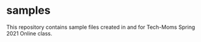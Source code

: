# samples
This repository contains sample files created in and for Tech-Moms Spring 2021 Online class.
